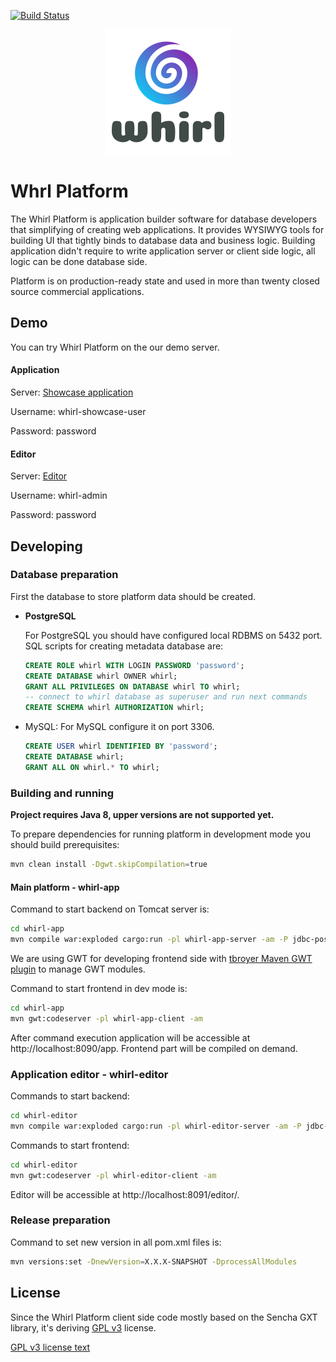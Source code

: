 [![Build Status](https://scrutinizer-ci.com/g/whirlplatform/whirl/badges/build.png?b=master)](https://scrutinizer-ci.com/g/whirlplatform/whirl/build-status/master)

<p style="text-align:center;">
  <img src="logo.png" />
</p>

# Whrl Platform

The Whirl Platform is application builder software for database developers that simplifying of creating web
applications. It provides WYSIWYG tools for building UI that tightly binds to database data and business logic. Building
application didn't require to write application server or client side logic, all logic can be done database side.

Platform is on production-ready state and used in more than twenty closed source commercial applications.

## Demo

You can try Whirl Platform on the our demo server.

#### Application

Server: [Showcase application](http://whirl-demo.jelastic.regruhosting.ru/app?application=whirl-showcase)

Username: whirl-showcase-user

Password: password

#### Editor

Server: [Editor](http://whirl-demo.jelastic.regruhosting.ru/editor/)

Username: whirl-admin

Password: password

## Developing

### Database preparation

First the database to store platform data should be created.

- **PostgreSQL**

  For PostgreSQL you should have configured local RDBMS on 5432 port.
  SQL scripts for creating metadata database are:

    ```sql
    CREATE ROLE whirl WITH LOGIN PASSWORD 'password';
    CREATE DATABASE whirl OWNER whirl;
    GRANT ALL PRIVILEGES ON DATABASE whirl TO whirl;
    -- connect to whirl database as superuser and run next commands
    CREATE SCHEMA whirl AUTHORIZATION whirl;
    ```

- MySQL:
  For MySQL configure it on port 3306.
    ```sql
    CREATE USER whirl IDENTIFIED BY 'password';
    CREATE DATABASE whirl;
    GRANT ALL ON whirl.* TO whirl;
    ```

### Building and running

**Project requires Java 8, upper versions are not supported yet.**

To prepare dependencies for running platform in development mode you should build prerequisites:

```bash
mvn clean install -Dgwt.skipCompilation=true
```

#### Main platform - whirl-app

Command to start backend on Tomcat server is:

```bash
cd whirl-app
mvn compile war:exploded cargo:run -pl whirl-app-server -am -P jdbc-postgresql,config-postgresql,local-store
```

We are using GWT for developing frontend side
with [tbroyer Maven GWT plugin](https://tbroyer.github.io/gwt-maven-plugin/index.html) to manage GWT modules.

Command to start frontend in dev mode is:
```bash
cd whirl-app
mvn gwt:codeserver -pl whirl-app-client -am
```

After command execution application will be accessible at http://localhost:8090/app. Frontend part will be compiled on
demand.

### Application editor - whirl-editor

Commands to start backend:
```bash
cd whirl-editor
mvn compile war:exploded cargo:run -pl whirl-editor-server -am -P jdbc-postgresql,config-postgresql,local-store
```

Commands to start frontend:
```bash
cd whirl-editor
mvn gwt:codeserver -pl whirl-editor-client -am
```

Editor will be accessible at http://localhost:8091/editor/.

### Release preparation

Command to set new version in all pom.xml files is:
```bash
mvn versions:set -DnewVersion=X.X.X-SNAPSHOT -DprocessAllModules
```

## License

Since the Whirl Platform client side code mostly based on the Sencha GXT library, it's deriving [GPL v3](LICENSE) license.

[GPL v3 license text](LICENSE)
